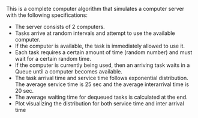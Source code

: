 This is a complete computer algorithm that simulates a computer server with the following specifications:
<ul>
  <li>The server consists of 2 computers.</li>
  <li>Tasks arrive at random intervals and attempt to use the available computer.</li>
  <li>If the computer is available, the task is immediately allowed to use it.</li>
  <li>Each task requires a certain amount of time (random number) and must wait for a certain random time.</li>
  <li>If the computer is currently being used, then an arriving task waits in a Queue until a computer becomes available.</li>
  <li>The task arrival time and service time follows exponential distribution. The average service time is 25 sec and the average interarrival time is 20 sec.</li>
  <li>The average waiting time for dequeued tasks is calculated at the end.</li>
  <li>Plot visualizing the distribution for both service time and inter arrival time</li>
</ul>
  
